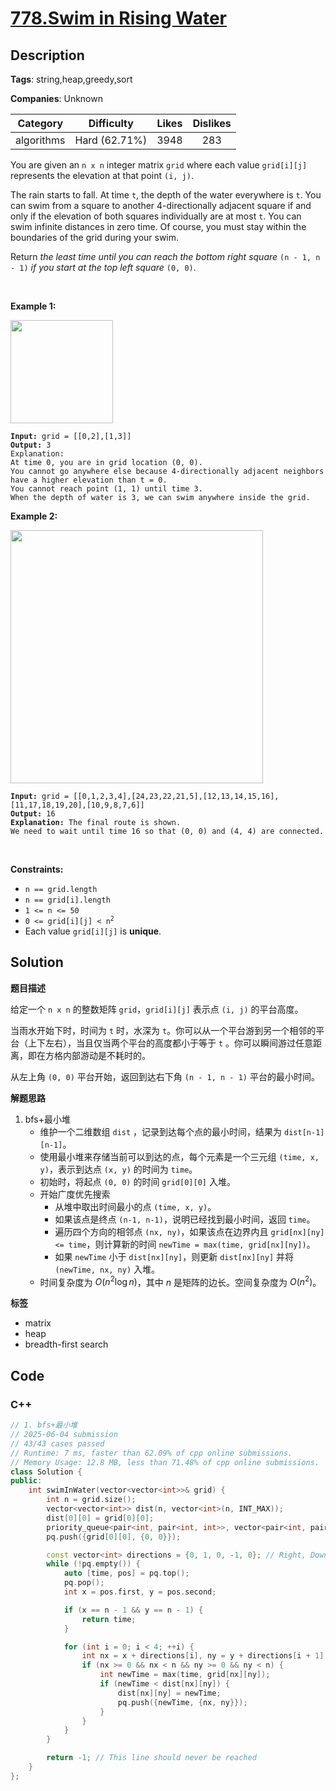 # [778.Swim in Rising Water](https://leetcode.com/problems/swim-in-rising-water/description/)

## Description

**Tags**: string,heap,greedy,sort

**Companies**: Unknown

|  Category  |  Difficulty   | Likes | Dislikes |
| :--------: | :-----------: | :---: | :------: |
| algorithms | Hard (62.71%) | 3948  |   283    |

<p>You are given an <code>n x n</code> integer matrix <code>grid</code> where each value <code>grid[i][j]</code> represents the elevation at that point <code>(i, j)</code>.</p>
<p>The rain starts to fall. At time <code>t</code>, the depth of the water everywhere is <code>t</code>. You can swim from a square to another 4-directionally adjacent square if and only if the elevation of both squares individually are at most <code>t</code>. You can swim infinite distances in zero time. Of course, you must stay within the boundaries of the grid during your swim.</p>
<p>Return <em>the least time until you can reach the bottom right square </em><code>(n - 1, n - 1)</code><em> if you start at the top left square </em><code>(0, 0)</code>.</p>
<p>&nbsp;</p>
<p><strong class="example">Example 1:</strong></p>
<img alt="" src="https://assets.leetcode.com/uploads/2021/06/29/swim1-grid.jpg" style="width: 164px; height: 165px;" />
<pre><code><strong>Input:</strong> grid = [[0,2],[1,3]]
<strong>Output:</strong> 3
Explanation:
At time 0, you are in grid location (0, 0).
You cannot go anywhere else because 4-directionally adjacent neighbors have a higher elevation than t = 0.
You cannot reach point (1, 1) until time 3.
When the depth of water is 3, we can swim anywhere inside the grid.</code></pre>
<p><strong class="example">Example 2:</strong></p>
<img alt="" src="https://assets.leetcode.com/uploads/2021/06/29/swim2-grid-1.jpg" style="width: 404px; height: 405px;" />
<pre><code><strong>Input:</strong> grid = [[0,1,2,3,4],[24,23,22,21,5],[12,13,14,15,16],[11,17,18,19,20],[10,9,8,7,6]]
<strong>Output:</strong> 16
<strong>Explanation:</strong> The final route is shown.
We need to wait until time 16 so that (0, 0) and (4, 4) are connected.</code></pre>
<p>&nbsp;</p>
<p><strong>Constraints:</strong></p>
<ul>
  <li><code>n == grid.length</code></li>
  <li><code>n == grid[i].length</code></li>
  <li><code>1 &lt;= n &lt;= 50</code></li>
  <li><code>0 &lt;= grid[i][j] &lt;&nbsp;n<sup>2</sup></code></li>
  <li>Each value <code>grid[i][j]</code> is <strong>unique</strong>.</li>
</ul>

## Solution

**题目描述**

给定一个 `n x n` 的整数矩阵 `grid`，`grid[i][j]` 表示点 `(i, j)` 的平台高度。

当雨水开始下时，时间为 `t` 时，水深为 `t`。你可以从一个平台游到另一个相邻的平台（上下左右），当且仅当两个平台的高度都小于等于 `t` 。你可以瞬间游过任意距离，即在方格内部游动是不耗时的。

从左上角 `(0, 0)` 平台开始，返回到达右下角 `(n - 1, n - 1)` 平台的最小时间。

**解题思路**

1. bfs+最小堆
   - 维护一个二维数组 `dist` ，记录到达每个点的最小时间，结果为 `dist[n-1][n-1]`。
   - 使用最小堆来存储当前可以到达的点，每个元素是一个三元组 `(time, x, y)`，表示到达点 `(x, y)` 的时间为 `time`。
   - 初始时，将起点 `(0, 0)` 的时间 `grid[0][0]` 入堆。
   - 开始广度优先搜索
     - 从堆中取出时间最小的点 `(time, x, y)`。
     - 如果该点是终点 `(n-1, n-1)`，说明已经找到最小时间，返回 `time`。
     - 遍历四个方向的相邻点 `(nx, ny)`，如果该点在边界内且 `grid[nx][ny] <= time`，则计算新的时间 `newTime = max(time, grid[nx][ny])`。
     - 如果 `newTime` 小于 `dist[nx][ny]`，则更新 `dist[nx][ny]` 并将 `(newTime, nx, ny)` 入堆。
   - 时间复杂度为 $O(n^2 \log n)$，其中 $n$ 是矩阵的边长。空间复杂度为 $O(n^2)$。

**标签**

- matrix
- heap
- breadth-first search

<!-- code start -->
## Code

### C++

```cpp
// 1. bfs+最小堆
// 2025-06-04 submission
// 43/43 cases passed
// Runtime: 7 ms, faster than 62.09% of cpp online submissions.
// Memory Usage: 12.8 MB, less than 71.48% of cpp online submissions.
class Solution {
public:
    int swimInWater(vector<vector<int>>& grid) {
        int n = grid.size();
        vector<vector<int>> dist(n, vector<int>(n, INT_MAX));
        dist[0][0] = grid[0][0];
        priority_queue<pair<int, pair<int, int>>, vector<pair<int, pair<int, int>>>, greater<>> pq;
        pq.push({grid[0][0], {0, 0}});

        const vector<int> directions = {0, 1, 0, -1, 0}; // Right, Down, Left, Up
        while (!pq.empty()) {
            auto [time, pos] = pq.top();
            pq.pop();
            int x = pos.first, y = pos.second;

            if (x == n - 1 && y == n - 1) {
                return time;
            }

            for (int i = 0; i < 4; ++i) {
                int nx = x + directions[i], ny = y + directions[i + 1];
                if (nx >= 0 && nx < n && ny >= 0 && ny < n) {
                    int newTime = max(time, grid[nx][ny]);
                    if (newTime < dist[nx][ny]) {
                        dist[nx][ny] = newTime;
                        pq.push({newTime, {nx, ny}});
                    }
                }
            }
        }

        return -1; // This line should never be reached
    }
};
```

<!-- code end -->
